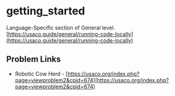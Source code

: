 # getting_started
Language-Specific section of General level. [https://usaco.guide/general/running-code-locally](https://usaco.guide/general/running-code-locally)

## Problem Links
- Robotic Cow Herd - [https://usaco.org/index.php?page=viewproblem2&cpid=674](https://usaco.org/index.php?page=viewproblem2&cpid=674)